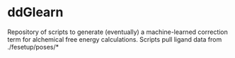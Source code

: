 # ddGlearn

Repository of scripts to generate (eventually) a machine-learned correction term for alchemical free energy calculations.
Scripts pull ligand data from ./fesetup/poses/*
